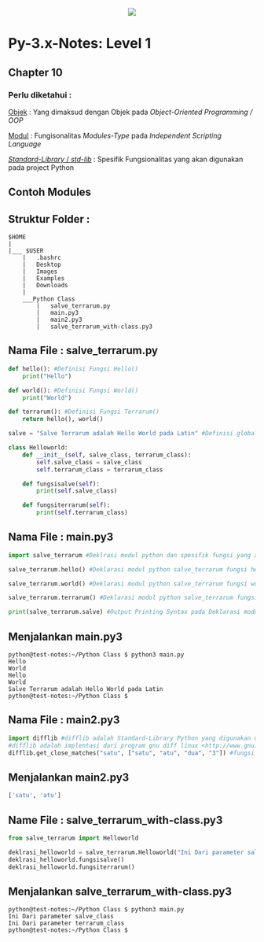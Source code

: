 <p align='center'><img src='https://upload.wikimedia.org/wikipedia/commons/f/f8/Python_logo_and_wordmark.svg' /></p>

# Py-3.x-Notes: Level 1

## Chapter 10
### Perlu diketahui :
[Objek](https://en.wikipedia.org/wiki/Object_(computer_science)) : 	Yang dimaksud dengan Objek pada *Object-Oriented Programming / OOP*

[Modul](https://en.wikipedia.org/wiki/Modular_programming) : Fungisonalitas *Modules-Type* pada *Independent Scripting Language*

[*Standard-Library* / *std-lib*](https://en.wikipedia.org/wiki/Standard_library) : Spesifik Fungsionalitas yang akan digunakan pada project Python

<!-- TODO THE AUTHOR : References -->

## Contoh Modules

## Struktur Folder :
```
$HOME
|
|___ $USER
	|	.bashrc
	|	Desktop
	|	Images
	|	Examples
	|	Downloads
	|
	___Python Class
		|	salve_terrarum.py
		|	main.py3
		|	main2.py3
		|	salve_terrarum_with-class.py3
```

## Nama File : salve_terrarum.py
```python
def hello(): #Definisi Fungsi Hello()
	print("Hello")

def world(): #Definisi Fungsi World()
	print("World")

def terrarum(): #Definisi Fungsi Terrarum()
	return hello(), world()

salve = "Salve Terrarum adalah Hello World pada Latin" #Definisi global variabel salve salve_terrarum.py3

class Helloworld:
    def __init__(self, salve_class, terrarum_class):
        self.salve_class = salve_class
        self.terrarum_class = terrarum_class

    def fungsisalve(self):
        print(self.salve_class)

    def fungsiterrarum(self):
        print(self.terrarum_class)

```

## Nama File : main.py3
```python
import salve_terrarum #Deklrasi modul python dan spesifik fungsi yang akan dipakai

salve_terrarum.hello() #Deklarasi modul python salve_terrarum fungsi hello()

salve_terrarum.world() #Deklarasi modul python salve_terrarum fungsi world()

salve_terrarum.terrarum() #Deklarasi modul python salve_terrarum fungsi terrarum()

print(salve_terrarum.salve) #Output Printing Syntax pada Deklarasi modul variable salve pada salve_terrarum
```

## Menjalankan main.py3
```
python@test-notes:~/Python Class $ python3 main.py
Hello
World
Hello
World
Salve Terrarum adalah Hello World pada Latin
python@test-notes:~/Python Class $

```

## Nama File : main2.py3
```python
import difflib #difflib adalah Standard-Library Python yang digunakan untuk memungkinkan kesamaan string pada lebih dari 3 huruf String
#difflib adalah implentasi dari program gnu diff linux <http://www.gnu.org/software/diffutils/>
difflib.get_close_matches("satu", ["satu", "atu", "dua", "3"]) #fungsi difflib get_close_matches dari string "satu" akan di mungkinkan sama pada list
```

## Menjalankan main2.py3
```python
['satu', 'atu']
```

## Name File : salve_terrarum_with-class.py3
```python
from salve_terrarum import Helloworld

deklrasi_helloworld = salve_terrarum.Helloworld("Ini Dari parameter salve_class", "Ini Dari parameter terrarum_class")
deklrasi_helloworld.fungsisalve()
deklrasi_helloworld.fungsiterrarum()
```

## Menjalankan salve_terrarum_with-class.py3
```
python@test-notes:~/Python Class $ python3 main.py
Ini Dari parameter salve_class
Ini Dari parameter terrarum_class
python@test-notes:~/Python Class $ 

```